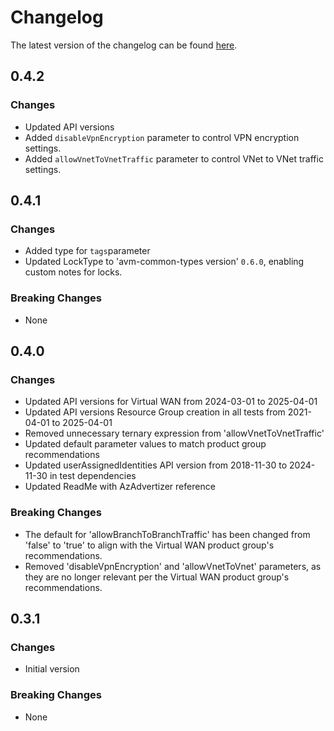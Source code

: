 # Changelog

The latest version of the changelog can be found [here](https://github.com/Azure/bicep-registry-modules/blob/main/avm/res/network/virtual-wan/CHANGELOG.md).

## 0.4.2

### Changes

- Updated API versions
- Added `disableVpnEncryption` parameter to control VPN encryption settings.
- Added `allowVnetToVnetTraffic` parameter to control VNet to VNet traffic settings.

## 0.4.1

### Changes

- Added type for `tags`parameter
- Updated LockType to 'avm-common-types version' `0.6.0`, enabling custom notes for locks.

### Breaking Changes

- None

## 0.4.0

### Changes

- Updated API versions for Virtual WAN from 2024-03-01 to 2025-04-01
- Updated API versions Resource Group creation in all tests from 2021-04-01 to 2025-04-01
- Removed unnecessary ternary expression from 'allowVnetToVnetTraffic'
- Updated default parameter values to match product group recommendations
- Updated userAssignedIdentities API version from 2018-11-30 to 2024-11-30 in test dependencies
- Updated ReadMe with AzAdvertizer reference

### Breaking Changes

- The default for 'allowBranchToBranchTraffic' has been changed from 'false' to 'true' to align with the Virtual WAN product group's recommendations.
- Removed 'disableVpnEncryption' and 'allowVnetToVnet' parameters, as they are no longer relevant per the Virtual WAN product group's recommendations.

## 0.3.1

### Changes

- Initial version

### Breaking Changes

- None
